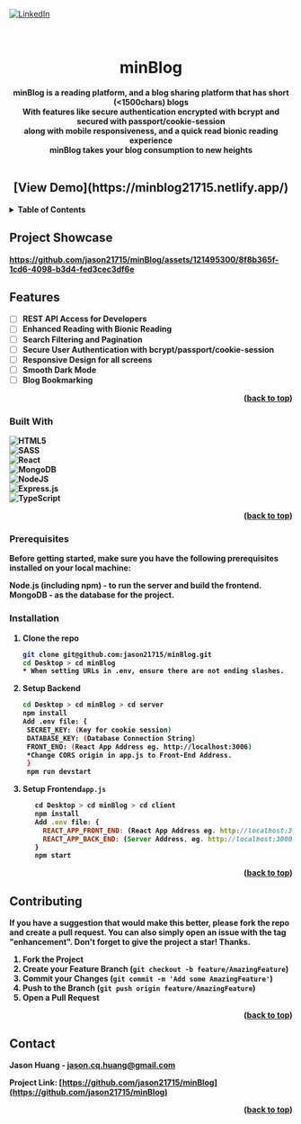 <a name="readme-top"></a>

[![LinkedIn][linkedin-shield]][linkedin-url]

[linkedin-shield]: https://img.shields.io/badge/-LinkedIn-black.svg?style=for-the-badge&logo=linkedin&colorB=555
[linkedin-url]: https://www.linkedin.com/in/jason-huang-38813324b/

<br />
<div align="center">
<h1 align="center">minBlog</h1>

  <p align="center">
    <b>minBlog is a reading platform, and a blog sharing platform that has short (<1500chars) blogs</b>
    <br/>
    <b>With features like secure authentication encrypted with bcrypt and secured with passport/cookie-session
    <br/>
    <b>along with mobile responsiveness, and a quick read bionic reading experience</b>
    <br/>
    <b>minBlog takes your blog consumption to new heights</b>
    <br />
    <br />
  </p>
</div>

<h2 align="center">[View Demo](https://minblog21715.netlify.app/)</h2>

<details>
  <summary>Table of Contents</summary>
  <ol>
    <li>
      <a href="#about-the-project">About The Project</a>
      <ul>
        <li><a href="#features">Features</a></li>
        <li><a href="#built-with">Built With</a></li>
      </ul>
    </li>
    <li>
      <ul>
        <li><a href="#prerequisites">Prerequisites</a></li>
        <li><a href="#installation">Installation</a></li>
      </ul>
    </li>
    <li><a href="#contributing">Contributing</a></li>
    <li><a href="#contact">Contact</a></li>
  </ol>
</details>

## Project Showcase
https://github.com/jason21715/minBlog/assets/121495300/8f8b365f-1cd6-4098-b3d4-fed3cec3df6e

## Features
- [ ] <b>REST API Access for Developers</b>
- [ ] <b>Enhanced Reading with Bionic Reading</b>
- [ ] <b>Search Filtering and Pagination</b>
- [ ] <b>Secure User Authentication with bcrypt/passport/cookie-session</b>
- [ ] <b>Responsive Design for all screens</b>
- [ ] <b>Smooth Dark Mode</b>
- [ ] <b>Blog Bookmarking</b>
      
<p align="right">(<a href="#readme-top">back to top</a>)</p>

### Built With
![HTML5](https://img.shields.io/badge/html5-%23E34F26.svg?style=for-the-badge&logo=html5&logoColor=white)
</br>
![SASS](https://img.shields.io/badge/SASS-hotpink.svg?style=for-the-badge&logo=SASS&logoColor=white)
</br>
![React](https://img.shields.io/badge/react-%2320232a.svg?style=for-the-badge&logo=react&logoColor=%2361DAFB)
</br>
![MongoDB](https://img.shields.io/badge/MongoDB-%234ea94b.svg?style=for-the-badge&logo=mongodb&logoColor=white)
</br>
![NodeJS](https://img.shields.io/badge/node.js-6DA55F?style=for-the-badge&logo=node.js&logoColor=white)
</br>
![Express.js](https://img.shields.io/badge/express.js-%23404d59.svg?style=for-the-badge&logo=express&logoColor=%2361DAFB)
</br>
![TypeScript](https://img.shields.io/badge/typescript-%23007ACC.svg?style=for-the-badge&logo=typescript&logoColor=white)

<p align="right">(<a href="#readme-top">back to top</a>)</p>

### Prerequisites

Before getting started, make sure you have the following prerequisites installed on your local machine:

Node.js (including npm) - to run the server and build the frontend.
MongoDB - as the database for the project.

### Installation

1. Clone the repo
   ```sh
   git clone git@github.com:jason21715/minBlog.git
   cd Desktop > cd minBlog
   * When setting URLs in .env, ensure there are not ending slashes.
   ```
2. Setup Backend
   ```sh
   cd Desktop > cd minBlog > cd server
   npm install
   Add .env file: {
    SECRET_KEY: (Key for cookie session)
    DATABASE_KEY: (Database Connection String)
    FRONT_END: (React App Address eg. http://localhost:3006)    
    *Change CORS origin in app.js to Front-End Address.
    }
    npm run devstart
   ```
3. Setup Frontend`app.js`
   ```js
      cd Desktop > cd minBlog > cd client
      npm install
      Add .env file: {
        REACT_APP_FRONT_END: (React App Address eg. http://localhost:3006)    
        REACT_APP_BACK_END: (Server Address, eg. http://localhost:3000)
      }
      npm start
   ```

<p align="right">(<a href="#readme-top">back to top</a>)</p>

## Contributing

If you have a suggestion that would make this better, please fork the repo and create a pull request. You can also simply open an issue with the tag "enhancement".
Don't forget to give the project a star! Thanks.

1. Fork the Project
2. Create your Feature Branch (`git checkout -b feature/AmazingFeature`)
3. Commit your Changes (`git commit -m 'Add some AmazingFeature'`)
4. Push to the Branch (`git push origin feature/AmazingFeature`)
5. Open a Pull Request

<p align="right">(<a href="#readme-top">back to top</a>)</p>

## Contact

Jason Huang - jason.cq.huang@gmail.com

Project Link: [https://github.com/jason21715/minBlog](https://github.com/jason21715/minBlog)

<p align="right">(<a href="#readme-top">back to top</a>)</p>
